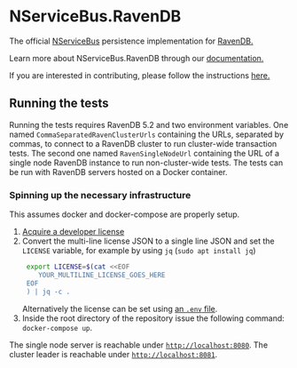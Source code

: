 # NServiceBus.RavenDB

The official [NServiceBus](https://github.com/Particular/NServiceBus) persistence implementation for [RavenDB.](https://ravendb.net/)

Learn more about NServiceBus.RavenDB through our [documentation.](http://docs.particular.net/nservicebus/ravendb/)

If you are interested in contributing, please follow the instructions [here.](https://github.com/Particular/NServiceBus/blob/develop/CONTRIBUTING.md)

## Running the tests

Running the tests requires RavenDB 5.2 and two environment variables. One named `CommaSeparatedRavenClusterUrls` containing the URLs, separated by commas, to connect to a RavenDB cluster to run cluster-wide transaction tests. The second one named `RavenSingleNodeUrl` containing the URL of a single node RavenDB instance to run non-cluster-wide tests. The tests can be run with RavenDB servers hosted on a Docker container.

### Spinning up the necessary infrastructure

This assumes docker and docker-compose are properly setup.

1. [Acquire a developer license](https://ravendb.net/license/request/dev)
1. Convert the multi-line license JSON to a single line JSON and set the `LICENSE` variable, for example by using `jq` (`sudo apt install jq`)
    ```bash
     export LICENSE=$(cat <<EOF
        YOUR_MULTILINE_LICENSE_GOES_HERE
     EOF
     ) | jq -c .
    ```
    Alternatively the license can be set using [an `.env` file](https://docs.docker.com/compose/environment-variables/).
3. Inside the root directory of the repository issue the following command: `docker-compose up`. 

The single node server is reachable under [`http://localhost:8080`](http://localhost:8080). The cluster leader is reachable under [`http://localhost:8081`](http://localhost:8081).
